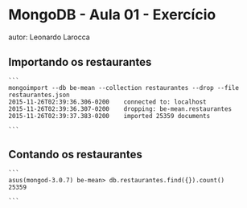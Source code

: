 # MongoDB - Aula 01 - Exercício
autor: Leonardo Larocca

## Importando os restaurantes

    ```
    mongoimport --db be-mean --collection restaurantes --drop --file restaurantes.json
    2015-11-26T02:39:36.306-0200    connected to: localhost
    2015-11-26T02:39:36.307-0200    dropping: be-mean.restaurantes
    2015-11-26T02:39:37.383-0200    imported 25359 documents

    ```

## Contando os restaurantes

    ```
    asus(mongod-3.0.7) be-mean> db.restaurantes.find({}).count()
    25359

    ```
```

